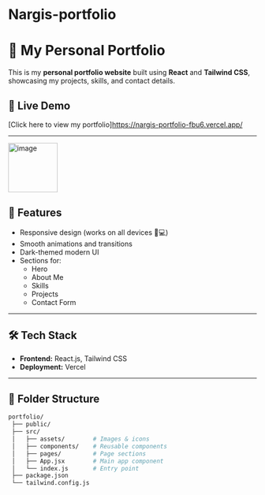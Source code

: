 # Nargis-portfolio
# 🌟 My Personal Portfolio

This is my **personal portfolio website** built using **React** and **Tailwind CSS**, showcasing my projects, skills, and contact details.

## 🚀 Live Demo
[Click here to view my portfolio]https://nargis-portfolio-fbu6.vercel.app/

---
<img width="100" height="100" alt="image" src="https://github.com/user-attachments/assets/d751d76f-7b9b-4f28-8421-f9a1f078b056" />

## 📌 Features
- Responsive design (works on all devices 📱💻)
- Smooth animations and transitions
- Dark-themed modern UI
- Sections for:
  - Hero
  - About Me
  - Skills
  - Projects
  - Contact Form

---

## 🛠️ Tech Stack
- **Frontend:** React.js, Tailwind CSS
- **Deployment:** Vercel

---

## 📂 Folder Structure
```bash
portfolio/
 ├── public/
 ├── src/
 │   ├── assets/        # Images & icons
 │   ├── components/    # Reusable components
 │   ├── pages/         # Page sections
 │   ├── App.jsx        # Main app component
 │   └── index.js       # Entry point
 ├── package.json
 └── tailwind.config.js
